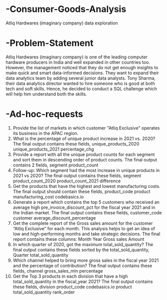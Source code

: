 # -Consumer-Goods-Analysis
Atliq Hardwares (imaginary company) data exploration 
# -Problem-Statement
Atliq Hardwares (imaginary company) is one of the leading computer hardware producers in India and well expanded in other countries too. However, the management noticed that they do not get enough insights to make quick and smart data-informed decisions. They want to expand their data analytics team by adding several junior data analysts. Tony Sharma, their data analytics director wanted to hire someone who is good at both tech and soft skills. Hence, he decided to conduct a SQL challenge which will help him understand both the skills.

# -Ad-hoc-requests
1. Provide the list of markets in which customer "Atliq Exclusive" operates its
business in the APAC region.
2. What is the percentage of unique product increase in 2021 vs. 2020? The
final output contains these fields,
unique_products_2020
unique_products_2021
percentage_chg
3. Provide a report with all the unique product counts for each segment and
sort them in descending order of product counts. The final output contains
2 fields,
segment
product_count
4. Follow-up: Which segment had the most increase in unique products in
2021 vs 2020? The final output contains these fields,
segment
product_count_2020
product_count_2021
difference
5. Get the products that have the highest and lowest manufacturing costs.
The final output should contain these fields,
product_code
product
manufacturing_cost
codebasics.io
6. Generate a report which contains the top 5 customers who received an
average high pre_invoice_discount_pct for the fiscal year 2021 and in the
Indian market. The final output contains these fields,
customer_code
customer
average_discount_percentage
7. Get the complete report of the Gross sales amount for the customer “Atliq
Exclusive” for each month. This analysis helps to get an idea of low and
high-performing months and take strategic decisions.
The final report contains these columns:
Month
Year
Gross sales Amount
8. In which quarter of 2020, got the maximum total_sold_quantity? The final
output contains these fields sorted by the total_sold_quantity,
Quarter
total_sold_quantity
9. Which channel helped to bring more gross sales in the fiscal year 2021
and the percentage of contribution? The final output contains these fields,
channel
gross_sales_mln
percentage
10. Get the Top 3 products in each division that have a high
total_sold_quantity in the fiscal_year 2021? The final output contains these
fields,
division
product_code
codebasics.io
product
total_sold_quantity
rank_order
